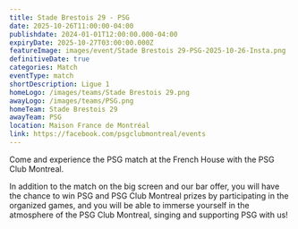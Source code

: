 ```yaml
---
title: Stade Brestois 29 - PSG
date: 2025-10-26T11:00:00-04:00
publishdate: 2024-01-01T12:00:00.000-04:00
expiryDate: 2025-10-27T03:00:00.000Z
featureImage: images/event/Stade Brestois 29-PSG-2025-10-26-Insta.png
definitiveDate: true
categories: Match
eventType: match
shortDescription: Ligue 1
homeLogo: /images/teams/Stade Brestois 29.png
awayLogo: /images/teams/PSG.png
homeTeam: Stade Brestois 29
awayTeam: PSG
location: Maison France de Montréal
link: https://facebook.com/psgclubmontreal/events
---
```


Come and experience the PSG match at the French House with the PSG Club Montreal.

In addition to the match on the big screen and our bar offer, you will have the chance to win PSG and PSG Club Montreal prizes by participating in the organized games, and you will be able to immerse yourself in the atmosphere of the PSG Club Montreal, singing and supporting PSG with us!
